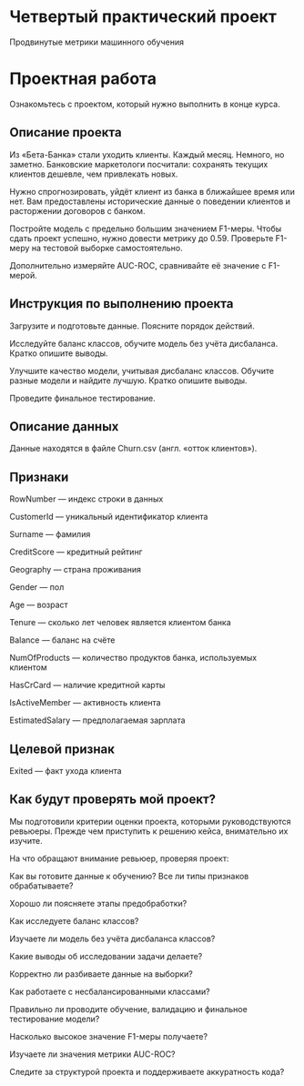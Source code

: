 # Четвертый практический проект

Продвинутые метрики машинного обучения

# Проектная работа

Ознакомьтесь с проектом, который нужно выполнить в конце курса.

## Описание проекта
Из «Бета-Банка» стали уходить клиенты. Каждый месяц. Немного, но заметно. Банковские маркетологи посчитали: сохранять текущих клиентов дешевле, чем привлекать новых.

Нужно спрогнозировать, уйдёт клиент из банка в ближайшее время или нет. Вам предоставлены исторические данные о поведении клиентов и расторжении договоров с банком.

Постройте модель с предельно большим значением F1-меры. Чтобы сдать проект успешно, нужно довести метрику до 0.59. Проверьте F1-меру на тестовой выборке самостоятельно.

Дополнительно измеряйте AUC-ROC, сравнивайте её значение с F1-мерой.

## Инструкция по выполнению проекта

Загрузите и подготовьте данные. Поясните порядок действий.

Исследуйте баланс классов, обучите модель без учёта дисбаланса. Кратко опишите выводы.

Улучшите качество модели, учитывая дисбаланс классов. Обучите разные модели и найдите лучшую. Кратко опишите выводы.

Проведите финальное тестирование.

## Описание данных

Данные находятся в файле Churn.csv (англ. «отток клиентов»).

## Признаки

RowNumber — индекс строки в данных

CustomerId — уникальный идентификатор клиента

Surname — фамилия

CreditScore — кредитный рейтинг

Geography — страна проживания

Gender — пол

Age — возраст

Tenure — сколько лет человек является клиентом банка

Balance — баланс на счёте

NumOfProducts — количество продуктов банка, используемых клиентом

HasCrCard — наличие кредитной карты

IsActiveMember — активность клиента

EstimatedSalary — предполагаемая зарплата

## Целевой признак
Exited — факт ухода клиента

## Как будут проверять мой проект?

Мы подготовили критерии оценки проекта, которыми руководствуются ревьюеры. Прежде чем приступить к решению кейса, внимательно их изучите.

На что обращают внимание ревьюер, проверяя проект:

Как вы готовите данные к обучению? Все ли типы признаков обрабатываете?

Хорошо ли поясняете этапы предобработки?

Как исследуете баланс классов?

Изучаете ли модель без учёта дисбаланса классов?

Какие выводы об исследовании задачи делаете?

Корректно ли разбиваете данные на выборки?

Как работаете с несбалансированными классами?

Правильно ли проводите обучение, валидацию и финальное тестирование модели?

Насколько высокое значение F1-меры получаете?

Изучаете ли значения метрики AUC-ROC?

Следите за структурой проекта и поддерживаете аккуратность кода?
